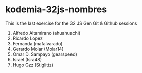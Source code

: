 # kodemia-32js-nombres

This is the last exercise for the 32 JS Gen Git &amp; Github sessions



1. Alfredo Altamirano (ahuahuachi)
2. Ricardo Lopez
3. Fernanda (mafalvarado)
4. Gerardo Molar (Molar14)
5. Omar D. Sampayo (gearspeed)
6. Israel (Isra48)
7. Hugo Gzz (Stiglittz)
